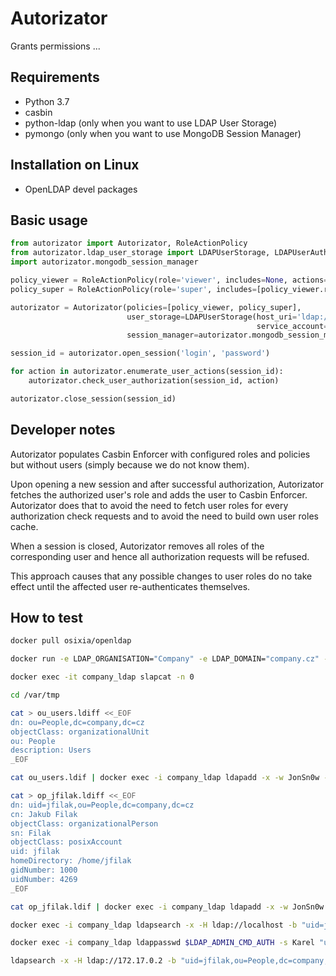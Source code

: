 # Autorizator

Grants permissions ...

## Requirements

 - Python 3.7
 - casbin
 - python-ldap (only when you want to use LDAP User Storage)
 - pymongo (only when you want to use MongoDB Session Manager)

## Installation on Linux

 - OpenLDAP devel packages

## Basic usage

```python
from autorizator import Autorizator, RoleActionPolicy
from autorizator.ldap_user_storage import LDAPUserStorage, LDAPUserAuth
import autorizator.mongodb_session_manager

policy_viewer = RoleActionPolicy(role='viewer', includes=None, actions=['open', 'list'])
policy_super = RoleActionPolicy(role='super', includes=[policy_viewer.role], actions=['add', 'remove'])

autorizator = Autorizator(policies=[policy_viewer, policy_super],
                          user_storage=LDAPUserStorage(host_uri='ldap://172.17.0.2', org_unit='People', domain='example.com',
                                                       service_account=LDAPUserAuth('admin', 'password'))
                          session_manager=autorizator.mongodb_session_manager.from_connection_string('172.17.0.3', 'auditing'))

session_id = autorizator.open_session('login', 'password')

for action in autorizator.enumerate_user_actions(session_id):
    autorizator.check_user_authorization(session_id, action)

autorizator.close_session(session_id)
```

## Developer notes

Autorizator populates Casbin Enforcer with configured roles and policies but
without users (simply because we do not know them).

Upon opening a new session and after successful authorization, Autorizator
fetches the authorized user's role and adds the user to Casbin Enforcer.
Autorizator does that to avoid the need to fetch user roles for every
authorization check requests and to avoid the need to build own user roles
cache.

When a session is closed, Autorizator removes all roles of the corresponding
user and hence all authorization requests will be refused.

This approach causes that any possible changes to user roles do no take effect
until the affected user re-authenticates themselves.

## How to test

```bash
docker pull osixia/openldap

docker run -e LDAP_ORGANISATION="Company" -e LDAP_DOMAIN="company.cz" -e LDAP_ADMIN_PASSWORD="JonSn0w" -d --name company_ldap osixia/openldap

docker exec -it company_ldap slapcat -n 0

cd /var/tmp

cat > ou_users.ldiff <<_EOF
dn: ou=People,dc=company,dc=cz
objectClass: organizationalUnit
ou: People
description: Users
_EOF

cat ou_users.ldif | docker exec -i company_ldap ldapadd -x -w JonSn0w -D "cn=admin,dc=company,dc=cz"

cat > op_jfilak.ldiff <<_EOF
dn: uid=jfilak,ou=People,dc=company,dc=cz
cn: Jakub Filak
objectClass: organizationalPerson
sn: Filak
objectClass: posixAccount
uid: jfilak
homeDirectory: /home/jfilak
gidNumber: 1000
uidNumber: 4269
_EOF

cat op_jfilak.ldif | docker exec -i company_ldap ldapadd -x -w JonSn0w -D "cn=admin,dc=company,dc=cz"

docker exec -i company_ldap ldapsearch -x -H ldap://localhost -b "uid=jfilak,ou=People,dc=company,dc=cz" -D "cn=admin,dc=company,dc=cz" -w JonSn0w

docker exec -i company_ldap ldappasswd $LDAP_ADMIN_CMD_AUTH -s Karel "uid=jfilak,ou=People,dc=company,dc=cz"

ldapsearch -x -H ldap://172.17.0.2 -b "uid=jfilak,ou=People,dc=company,dc=cz" -D "cn=admin,dc=company,dc=cz" -w JonSn0w
```

